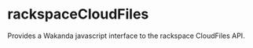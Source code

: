 rackspaceCloudFiles
===================

Provides a Wakanda javascript interface to the rackspace CloudFiles API.
